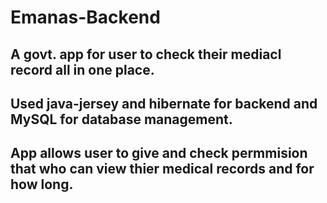 # Emanas-Backend
## A govt. app for user to check their mediacl record all in one place.
## Used java-jersey and hibernate for backend and MySQL for database management.
## App allows user to give and check permmision that who can view thier medical records and for how long.
